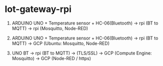 # Iot-gateway-rpi
1. ARDUINO UNO + Temperature sensor + HC-06(Bluetooth) -> rpi (BT to MQTT) -> rpi (Mosquitto, Node-RED) 

2. ARDUINO UNO + Temperature sensor + HC-06(Bluetooth) -> rpi (BT to MQTT) -> GCP (Ubuntu: Mosquitto, Node-RED) 

3. UNO BT -> rpi (BT to MQTT) -> (TLS/SSL) -> GCP (Compute Engine: Mosquitto) -> GCP (Node-RED / https)
